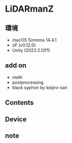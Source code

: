 # LiDARmanZ #

## 環境 ##
*	macOS Sonoma 14.4.1
*	oF (v0.12.0)
*	Unity (2023.2.12f1)

## add on ##
*	math
*	postprocessing
*	klack syphon by keijiro-san

## Contents ##


## Device ##

## note ##



